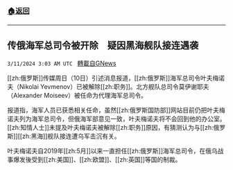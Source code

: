 ###  [:house:返回](README.md)
---


## 传俄海军总司令被开除　疑因黑海舰队接连遇袭
`3/11/2024 3:03 AM UTC ` [轉載自GNews](https://gnews.org/articles/2382899)

[[zh:俄罗斯]]传媒周日（10日）引述消息报道，[[zh:俄罗斯]]海军总司令叶夫梅诺夫（Nikolai Yevmenov）已被解除[[zh:职务]]。北方舰队总司令莫伊谢耶夫（Alexander Moiseev）被任命为代理海军总司令。

报道指，海军人员已获悉相关任命，虽然[[zh:俄罗斯国防部]]网站目前仍把叶夫梅诺夫列为海军总司令，但俄海军部意见一致，叶夫梅诺夫将不会回到他的办公室。[[zh:知情人士]]未提及叶夫梅诺夫被解除[[zh:职务]]原因，有猜测认为与[[zh:俄罗斯]][[zh:黑海]]舰队接连遭乌军击沉有关。

叶夫梅诺夫自2019年[[zh:5月]]以来一直担任[[zh:俄罗斯]]海军总司令，在俄乌战事爆发後受到[[zh:美国]]、[[zh:欧盟]]、[[zh:英国]]等国的制裁。
